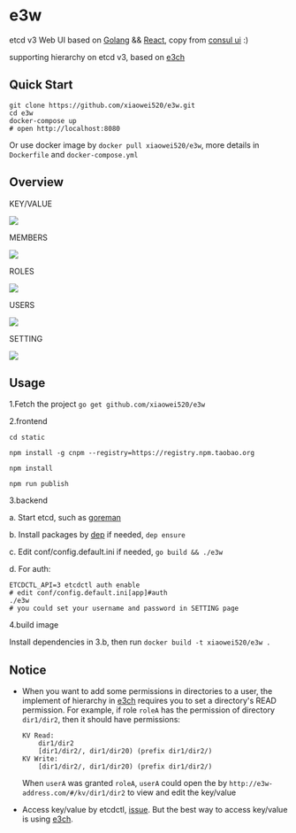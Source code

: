 e3w
===

etcd v3 Web UI based on [Golang](https://golang.org/) && [React](https://facebook.github.io/react/), copy from [consul ui](https://github.com/hashicorp/consul/tree/master/ui) :)

supporting hierarchy on etcd v3, based on [e3ch](https://github.com/xiaowei520/e3ch)

## Quick Start

```
git clone https://github.com/xiaowei520/e3w.git
cd e3w
docker-compose up
# open http://localhost:8080
```

Or use docker image by `docker pull xiaowei520/e3w`, more details in `Dockerfile` and `docker-compose.yml`

## Overview

KEY/VALUE

![](./images/kv.png)

MEMBERS

![](./images/members.png)

ROLES

![](./images/roles.png)

USERS

![](./images/users.png)

SETTING

![](./images/setting.png)

## Usage

1.Fetch the project `go get github.com/xiaowei520/e3w`


2.frontend

```
cd static

npm install -g cnpm --registry=https://registry.npm.taobao.org

npm install

npm run publish
```

3.backend

a. Start etcd, such as [goreman](https://go.etcd.io/etcd/#running-a-local-etcd-cluster)

b. Install packages by [dep](https://github.com/golang/dep) if needed, `dep ensure`

c. Edit conf/config.default.ini if needed, `go build && ./e3w`

d. For auth:

```
ETCDCTL_API=3 etcdctl auth enable
# edit conf/config.default.ini[app]#auth
./e3w
# you could set your username and password in SETTING page
```

4.build image

Install dependencies in 3.b, then run `docker build -t xiaowei520/e3w .`

## Notice

- When you want to add some permissions in directories to a user, the implement of hierarchy in [e3ch](https://github.com/xiaowei520/e3ch) requires you to set a directory's READ permission. For example, if role `roleA` has the permission of directory `dir1/dir2`, then it should have permissions:

	```
	KV Read:
		dir1/dir2
		[dir1/dir2/, dir1/dir20) (prefix dir1/dir2/)
	KV Write:
		[dir1/dir2/, dir1/dir20) (prefix dir1/dir2/)
	```

	When `userA` was granted `roleA`, `userA` could open the by `http://e3w-address.com/#/kv/dir1/dir2` to view and edit the key/value

- Access key/value by etcdctl, [issue](https://github.com/xiaowei520/e3w/issues/3). But the best way to access key/value is using [e3ch](https://github.com/xiaowei520/e3ch).
